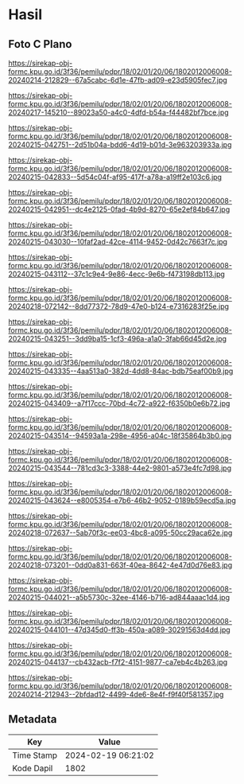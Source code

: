 # Hasil

## Foto C Plano

https://sirekap-obj-formc.kpu.go.id/3f36/pemilu/pdpr/18/02/01/20/06/1802012006008-20240214-212829--67a5cabc-6d1e-47fb-ad09-e23d5905fec7.jpg

https://sirekap-obj-formc.kpu.go.id/3f36/pemilu/pdpr/18/02/01/20/06/1802012006008-20240217-145210--89023a50-a4c0-4dfd-b54a-f44482bf7bce.jpg

https://sirekap-obj-formc.kpu.go.id/3f36/pemilu/pdpr/18/02/01/20/06/1802012006008-20240215-042751--2d51b04a-bdd6-4d19-b01d-3e963203933a.jpg

https://sirekap-obj-formc.kpu.go.id/3f36/pemilu/pdpr/18/02/01/20/06/1802012006008-20240215-042833--5d54c04f-af95-417f-a78a-a19ff2e103c6.jpg

https://sirekap-obj-formc.kpu.go.id/3f36/pemilu/pdpr/18/02/01/20/06/1802012006008-20240215-042951--dc4e2125-0fad-4b9d-8270-65e2ef84b647.jpg

https://sirekap-obj-formc.kpu.go.id/3f36/pemilu/pdpr/18/02/01/20/06/1802012006008-20240215-043030--10faf2ad-42ce-4114-9452-0d42c7663f7c.jpg

https://sirekap-obj-formc.kpu.go.id/3f36/pemilu/pdpr/18/02/01/20/06/1802012006008-20240215-043112--37c1c9e4-9e86-4ecc-9e6b-f473198db113.jpg

https://sirekap-obj-formc.kpu.go.id/3f36/pemilu/pdpr/18/02/01/20/06/1802012006008-20240218-072142--8dd77372-78d9-47e0-b124-e7316283f25e.jpg

https://sirekap-obj-formc.kpu.go.id/3f36/pemilu/pdpr/18/02/01/20/06/1802012006008-20240215-043251--3dd9ba15-1cf3-496a-a1a0-3fab66d45d2e.jpg

https://sirekap-obj-formc.kpu.go.id/3f36/pemilu/pdpr/18/02/01/20/06/1802012006008-20240215-043335--4aa513a0-382d-4dd8-84ac-bdb75eaf00b9.jpg

https://sirekap-obj-formc.kpu.go.id/3f36/pemilu/pdpr/18/02/01/20/06/1802012006008-20240215-043409--a7f17ccc-70bd-4c72-a922-f6350b0e6b72.jpg

https://sirekap-obj-formc.kpu.go.id/3f36/pemilu/pdpr/18/02/01/20/06/1802012006008-20240215-043514--94593a1a-298e-4956-a04c-18f35864b3b0.jpg

https://sirekap-obj-formc.kpu.go.id/3f36/pemilu/pdpr/18/02/01/20/06/1802012006008-20240215-043544--781cd3c3-3388-44e2-9801-a573e4fc7d98.jpg

https://sirekap-obj-formc.kpu.go.id/3f36/pemilu/pdpr/18/02/01/20/06/1802012006008-20240215-043624--e8005354-e7b6-46b2-9052-0189b59ecd5a.jpg

https://sirekap-obj-formc.kpu.go.id/3f36/pemilu/pdpr/18/02/01/20/06/1802012006008-20240218-072637--5ab70f3c-ee03-4bc8-a095-50cc29aca62e.jpg

https://sirekap-obj-formc.kpu.go.id/3f36/pemilu/pdpr/18/02/01/20/06/1802012006008-20240218-073201--0dd0a831-663f-40ea-8642-4e47d0d76e83.jpg

https://sirekap-obj-formc.kpu.go.id/3f36/pemilu/pdpr/18/02/01/20/06/1802012006008-20240215-044021--a5b5730c-32ee-4146-b716-ad844aaac1d4.jpg

https://sirekap-obj-formc.kpu.go.id/3f36/pemilu/pdpr/18/02/01/20/06/1802012006008-20240215-044101--47d345d0-ff3b-450a-a089-30291563d4dd.jpg

https://sirekap-obj-formc.kpu.go.id/3f36/pemilu/pdpr/18/02/01/20/06/1802012006008-20240215-044137--cb432acb-f7f2-4151-9877-ca7eb4c4b263.jpg

https://sirekap-obj-formc.kpu.go.id/3f36/pemilu/pdpr/18/02/01/20/06/1802012006008-20240214-212943--2bfdad12-4499-4de6-8e4f-f9f40f581357.jpg


## Metadata

| Key        | Value               |
| ---------- | ------------------- |
| Time Stamp | 2024-02-19 06:21:02 |
| Kode Dapil | 1802                |



